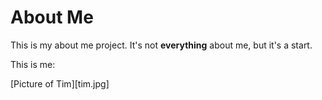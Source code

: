 # About Me

This is my about me project. It's not **everything** about me, but it's a start.

This is me:

[Picture of Tim][tim.jpg]
